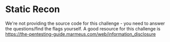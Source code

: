 # Static Recon
We're not providing the source code for this challenge - you need to answer the questions/find the flags yourself. A good resource for this challenge is https://the-pentesting-guide.marmeus.com/web/information_disclosure